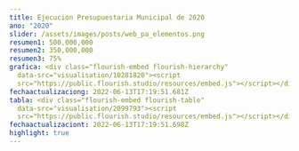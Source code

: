 ```yaml
---
title: Ejecucion Presupuestaria Municipal de 2020
ano: "2020"
slider: /assets/images/posts/web_pa_elementos.png
resumen1: 500,000,000
resumen2: 350,000,000
resumen3: 75%
grafica: <div class="flourish-embed flourish-hierarchy"
  data-src="visualisation/10281820"><script
  src="https://public.flourish.studio/resources/embed.js"></script></div>
fechaactualizaciong: 2022-06-13T17:19:51.681Z
tabla: <div class="flourish-embed flourish-table"
  data-src="visualisation/2099793"><script
  src="https://public.flourish.studio/resources/embed.js"></script></div>
fechaactualizaciont: 2022-06-13T17:19:51.698Z
highlight: true
---
```

